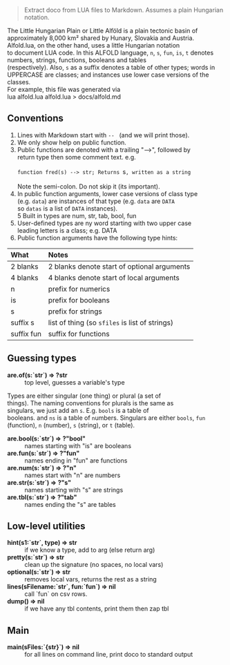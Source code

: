 > Extract doco from LUA files to Markdown. Assumes a plain Hungarian notation.	
 	
The Little Hungarian Plain or Little Alföld is a plain tectonic	
basin of approximately 8,000 km² shared by Hunary, Slovakia and	
Austria.	
Alfold.lua, on the other hand,  uses a little Hungarian notation	
to document LUA code. In this ALFOLD language, `n`, `s`, `fun`,	
`is`, `t` denotes numbers, strings, functions, booleans and tables	
(respectively).  Also, `s` as a suffix denotes a table of other	
types;  words in UPPERCASE are classes; and instances use lower	
case versions of the classes.	
For example, this file was generated via	
      lua alfold.lua alfold.lua > docs/alfold.md	
## Conventions	
 	
1. Lines with Markdown start with `-- ` (and  we will print those).	
2. We only show help on public function.	
3. Public functions are denoted with a  trailing "-->", followed by 	
   return type then some comment text. e.g.<br> 	
   `function fred(s) --> str; Returns `s`, written as a string`<br>   	
   Note the semi-colon. Do not skip it (its important).	
4. In public function arguments, lower case versions of class type 	
   (e.g. `data`) are instances of that type (e.g.  `data` are `DATA` 	
   so `datas` is a list of `DATA` instances).	
5  Built in types are num, str, tab, bool, fun	
6. User-defined types are ny word starting with two upper case 	
   leading letters is a class; e.g. DATA	
7. Public function arguments have the following type hints:	
   	
What        | Notes                                                                            	
:-----------|:--------------------------------------------	
2 blanks    | 2 blanks denote start of optional arguments 	
4 blanks    | 4 blanks denote start of local arguments   	
n           | prefix for numerics                       	
is          | prefix for booleans                   	
s           | prefix for strings                   	
suffix s    | list of thing (so `sfiles` is list of strings)	
suffix fun  | suffix for functions                                            	
  	
## Guessing types	

<dl>
<dt><b> are.of(s:`str`) &rArr;  ?str </b></dt><dd>   top level, guesses a variable's type </dd>
</dl>

Types are either singular (one thing) or plural (a set of	
things). The naming conventions for plurals is the same as	
singulars, we just add an `s`. E.g. `bools` is a table of	
booleans. and `ns` is a table of `n`umbers.	
Singulars are either `bools`, `fun` (function),	
`n` (number), `s` (string), or `t` (table).	

<dl>
<dt><b> are.bool(s:`str`) &rArr;  ?"bool" </b></dt><dd>  names starting with "is" are booleans </dd>
<dt><b> are.fun(s:`str`) &rArr;  ?"fun" </b></dt><dd>  names ending in "fun" are functions </dd>
<dt><b> are.num(s:`str`) &rArr;  ?"n" </b></dt><dd>  names start with "n" are numbers  </dd>
<dt><b> are.str(s:`str`) &rArr;  ?"s" </b></dt><dd>  names starting with "s" are strings </dd>
<dt><b> are.tbl(s:`str`) &rArr;  ?"tab" </b></dt><dd>  names ending the "s" are tables </dd>
</dl>

## Low-level utilities	

<dl>
<dt><b> hint(s1:`str`, type) &rArr;  str </b></dt><dd>  if we know a type, add to arg (else return arg) </dd>
<dt><b> pretty(s:`str`) &rArr;  str </b></dt><dd>  clean up the signature (no spaces, no local vars) </dd>
<dt><b> optional(s:`str`) &rArr;  str </b></dt><dd>  removes local vars, returns the rest as a string </dd>
<dt><b> lines(sFilename:`str`,  fun:`fun`) &rArr;  nil </b></dt><dd>  call `fun` on csv rows. </dd>
<dt><b> dump() &rArr;  nil </b></dt><dd>  if we have any tbl contents, print them then zap tbl </dd>
</dl>

## Main	

<dl>
<dt><b> main(sFiles:`{str}`) &rArr;  nil </b></dt><dd>  for all lines on command line, print doco to standard output </dd>
</dl>

